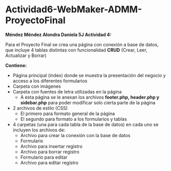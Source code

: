 # Actividad6-WebMaker-ADMM-ProyectoFinal
**Méndez Méndez Alondra Daniela 5J Actividad 4:**

Para el Proyecto Final se crea una página con conexión a base de datos, que incluye 4 tablas distintas con funcionalidad **CRUD** (Crear, Leer, Actualizar y Borrar)

**Contiene:**
- Página principal (index) donde se muestra la presentación del negocio y acceso a los diferentes formularios
- Carpeta con imágenes
- Carpeta con fuentes de letra utilizadas en la página
  - A esta página se le anexan los archivos **footer.php, header.php y sidebar.php** para poder modificar solo cierta parte de la página
- 2 archivos de estilo (CSS)
  - El primero para formato general de la página
  - El segundo para formato a los formularios y tablas
- 4 carpetas (una para cada tabla de la base de datos) en cada uno se incluyen los archivos de:
  - Archivo para crear la conexión con la base de datos
  - Formulario
  - Archivo para insertar registro
  - Archivo para borrar registro
  - Formulario para editar
  - Archivo para editar registro
